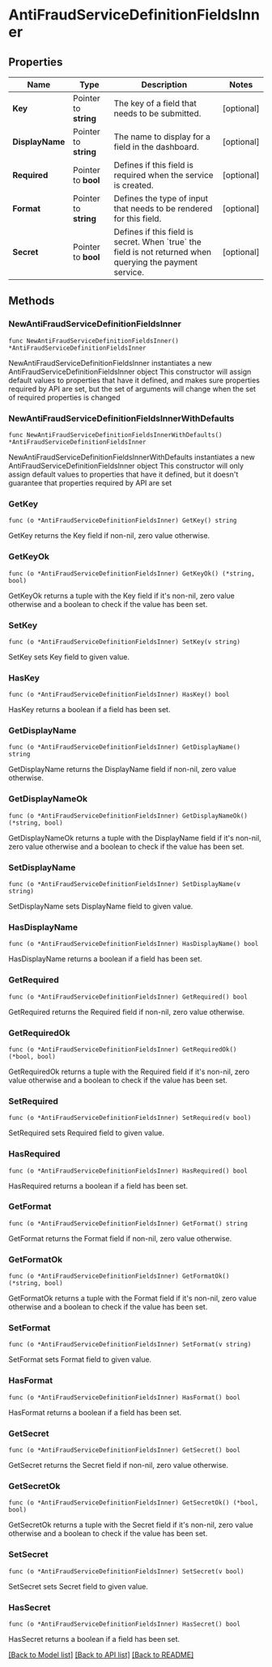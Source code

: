 # AntiFraudServiceDefinitionFieldsInner

## Properties

Name | Type | Description | Notes
------------ | ------------- | ------------- | -------------
**Key** | Pointer to **string** | The key of a field that needs to be submitted. | [optional] 
**DisplayName** | Pointer to **string** | The name to display for a field in the dashboard. | [optional] 
**Required** | Pointer to **bool** | Defines if this field is required when the service is created. | [optional] 
**Format** | Pointer to **string** | Defines the type of input that needs to be rendered for this field. | [optional] 
**Secret** | Pointer to **bool** | Defines if this field is secret. When &#x60;true&#x60; the field is not returned when querying the payment service. | [optional] 

## Methods

### NewAntiFraudServiceDefinitionFieldsInner

`func NewAntiFraudServiceDefinitionFieldsInner() *AntiFraudServiceDefinitionFieldsInner`

NewAntiFraudServiceDefinitionFieldsInner instantiates a new AntiFraudServiceDefinitionFieldsInner object
This constructor will assign default values to properties that have it defined,
and makes sure properties required by API are set, but the set of arguments
will change when the set of required properties is changed

### NewAntiFraudServiceDefinitionFieldsInnerWithDefaults

`func NewAntiFraudServiceDefinitionFieldsInnerWithDefaults() *AntiFraudServiceDefinitionFieldsInner`

NewAntiFraudServiceDefinitionFieldsInnerWithDefaults instantiates a new AntiFraudServiceDefinitionFieldsInner object
This constructor will only assign default values to properties that have it defined,
but it doesn't guarantee that properties required by API are set

### GetKey

`func (o *AntiFraudServiceDefinitionFieldsInner) GetKey() string`

GetKey returns the Key field if non-nil, zero value otherwise.

### GetKeyOk

`func (o *AntiFraudServiceDefinitionFieldsInner) GetKeyOk() (*string, bool)`

GetKeyOk returns a tuple with the Key field if it's non-nil, zero value otherwise
and a boolean to check if the value has been set.

### SetKey

`func (o *AntiFraudServiceDefinitionFieldsInner) SetKey(v string)`

SetKey sets Key field to given value.

### HasKey

`func (o *AntiFraudServiceDefinitionFieldsInner) HasKey() bool`

HasKey returns a boolean if a field has been set.

### GetDisplayName

`func (o *AntiFraudServiceDefinitionFieldsInner) GetDisplayName() string`

GetDisplayName returns the DisplayName field if non-nil, zero value otherwise.

### GetDisplayNameOk

`func (o *AntiFraudServiceDefinitionFieldsInner) GetDisplayNameOk() (*string, bool)`

GetDisplayNameOk returns a tuple with the DisplayName field if it's non-nil, zero value otherwise
and a boolean to check if the value has been set.

### SetDisplayName

`func (o *AntiFraudServiceDefinitionFieldsInner) SetDisplayName(v string)`

SetDisplayName sets DisplayName field to given value.

### HasDisplayName

`func (o *AntiFraudServiceDefinitionFieldsInner) HasDisplayName() bool`

HasDisplayName returns a boolean if a field has been set.

### GetRequired

`func (o *AntiFraudServiceDefinitionFieldsInner) GetRequired() bool`

GetRequired returns the Required field if non-nil, zero value otherwise.

### GetRequiredOk

`func (o *AntiFraudServiceDefinitionFieldsInner) GetRequiredOk() (*bool, bool)`

GetRequiredOk returns a tuple with the Required field if it's non-nil, zero value otherwise
and a boolean to check if the value has been set.

### SetRequired

`func (o *AntiFraudServiceDefinitionFieldsInner) SetRequired(v bool)`

SetRequired sets Required field to given value.

### HasRequired

`func (o *AntiFraudServiceDefinitionFieldsInner) HasRequired() bool`

HasRequired returns a boolean if a field has been set.

### GetFormat

`func (o *AntiFraudServiceDefinitionFieldsInner) GetFormat() string`

GetFormat returns the Format field if non-nil, zero value otherwise.

### GetFormatOk

`func (o *AntiFraudServiceDefinitionFieldsInner) GetFormatOk() (*string, bool)`

GetFormatOk returns a tuple with the Format field if it's non-nil, zero value otherwise
and a boolean to check if the value has been set.

### SetFormat

`func (o *AntiFraudServiceDefinitionFieldsInner) SetFormat(v string)`

SetFormat sets Format field to given value.

### HasFormat

`func (o *AntiFraudServiceDefinitionFieldsInner) HasFormat() bool`

HasFormat returns a boolean if a field has been set.

### GetSecret

`func (o *AntiFraudServiceDefinitionFieldsInner) GetSecret() bool`

GetSecret returns the Secret field if non-nil, zero value otherwise.

### GetSecretOk

`func (o *AntiFraudServiceDefinitionFieldsInner) GetSecretOk() (*bool, bool)`

GetSecretOk returns a tuple with the Secret field if it's non-nil, zero value otherwise
and a boolean to check if the value has been set.

### SetSecret

`func (o *AntiFraudServiceDefinitionFieldsInner) SetSecret(v bool)`

SetSecret sets Secret field to given value.

### HasSecret

`func (o *AntiFraudServiceDefinitionFieldsInner) HasSecret() bool`

HasSecret returns a boolean if a field has been set.


[[Back to Model list]](../README.md#documentation-for-models) [[Back to API list]](../README.md#documentation-for-api-endpoints) [[Back to README]](../README.md)


